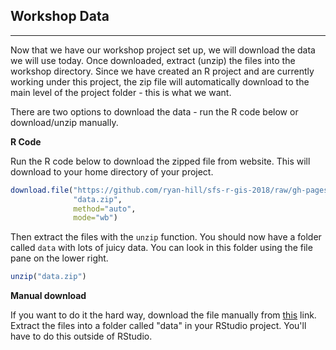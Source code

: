 ## Workshop Data

---

Now that we have our workshop project set up, we will download the data we will use today. Once downloaded, extract (unzip) the files into the workshop directory. Since we have created an R project and are currently working under this project, the zip file will automatically download to the main level of the project folder - this is what we want.

There are two options to download the data - run the R code below or download/unzip manually.

**R Code**

Run the R code below to download the zipped file from website.  This will download to your home directory of your project.

```r
download.file("https://github.com/ryan-hill/sfs-r-gis-2018/raw/gh-pages/files/data.zip",
              "data.zip",
              method="auto",
              mode="wb")           
```

Then extract the files with the `unzip` function.  You should now have a folder called `data` with lots of juicy data.  You can look in this folder using the file pane on the lower right.

```r
unzip("data.zip")
```

**Manual download**

If you want to do it the hard way, download the file manually from [this](https://github.com/ryan-hill/sfs-r-gis-2018/raw/gh-pages/files/data.zip) link.  Extract the files into a folder called "data" in your RStudio project.  You'll have to do this outside of RStudio.
